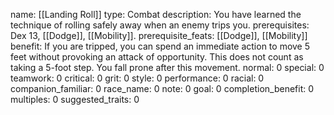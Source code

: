 name: [[Landing Roll]]
type: Combat
description: You have learned the technique of rolling safely away when an enemy trips you.
prerequisites: Dex 13, [[Dodge]], [[Mobility]].
prerequisite_feats: [[Dodge]], [[Mobility]]
benefit: If you are tripped, you can spend an immediate action to move 5 feet without provoking an attack of opportunity. This does not count as taking a 5-foot step. You fall prone after this movement.
normal: 0
special: 0
teamwork: 0
critical: 0
grit: 0
style: 0
performance: 0
racial: 0
companion_familiar: 0
race_name: 0
note: 0
goal: 0
completion_benefit: 0
multiples: 0
suggested_traits: 0
